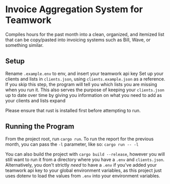 # Invoice Aggregation System for Teamwork
Compiles hours for the past month into a clean, organized, and itemized list that can be copy/pasted into invoicing systems such as Bill, Wave, or something similar.

## Setup
Rename `.example.env` to env, and insert your teamwork api key
Set up your clients and lists in `clients.json`, using `clients.example.json` as a reference. If you skip this step, the program will tell you which lists you are missing when you run it. This also serves the purpose of keeping your `clients.json` up to date over time by giving you information on what you need to add as your clients and lists expand

Please ensure that rust is installed first before attempting to run.

## Running the Program
From the project root, run `cargo run`. To run the report for the previous month, you can pass the `-l` parameter, like so:
`cargo run -- -l`

You can also build the project with `cargo build --release`, however you will still want to run it from a directory where you have a `.env` and `clients.json`. Alternatively, you don't strictly _need_ to have a `.env` if you've added your teamwork api key to your global environment variables, as this project just uses dotenv to load the values from `.env` into your environment variables.
